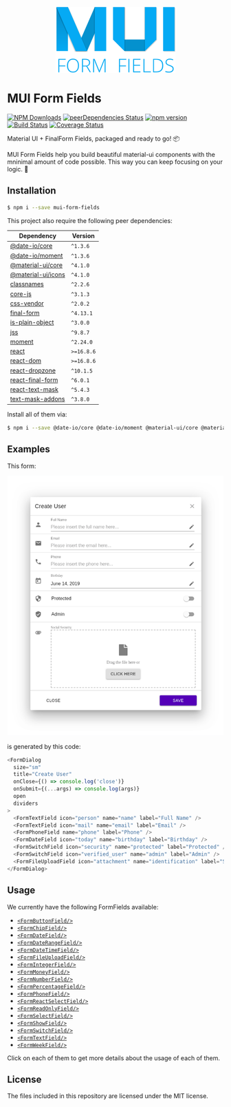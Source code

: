 <div align="center">
  <img src="https://raw.githubusercontent.com/0soft/mui-form-fields/master/assets/images/mui-formfields-logo.png" />
</div>

# MUI Form Fields

[![NPM Downloads](https://img.shields.io/npm/dt/mui-form-fields.svg?style=flat)](https://npmcharts.com/compare/mui-form-fields?minimal=true)
[![peerDependencies Status](https://david-dm.org/0soft/mui-form-fields/peer-status.svg)](https://david-dm.org/0soft/mui-form-fields?type=peer)
[![npm version](https://badge.fury.io/js/mui-form-fields.svg)](https://badge.fury.io/js/mui-form-fields)
[![Build Status](https://travis-ci.org/0soft/mui-form-fields.svg?branch=master)](https://travis-ci.org/0soft/mui-form-fields)
[![Coverage Status](https://coveralls.io/repos/github/0soft/mui-form-fields/badge.svg?branch=master)](https://coveralls.io/github/0soft/mui-form-fields?branch=master)

Material UI + FinalForm Fields, packaged and ready to go! :package:

MUI Form Fields help you build beautiful material-ui components with the
mninimal amount of code possible. This way you can keep focusing on your logic.
:dart:

## Installation

```bash
$ npm i --save mui-form-fields
```

This project also require the following peer dependencies:

| Dependency                                                             | Version    |
| ---------------------------------------------------------------------- | ---------- |
| [@date-io/core](https://www.npmjs.com/package/@date-io/core)           | `^1.3.6`   |
| [@date-io/moment](https://www.npmjs.com/package/@date-io/moment)       | `^1.3.6`   |
| [@material-ui/core](https://www.npmjs.com/package/@material-ui/core)   | `^4.1.0`   |
| [@material-ui/icons](https://www.npmjs.com/package/@material-ui/icons) | `^4.1.0`   |
| [classnames](https://www.npmjs.com/package/classnames)                 | `^2.2.6`   |
| [core-js](https://www.npmjs.com/package/core-js)                       | `^3.1.3`   |
| [css-vendor](https://www.npmjs.com/package/css-vendor)                 | `^2.0.2`   |
| [final-form](https://www.npmjs.com/package/final-form)                 | `^4.13.1`  |
| [is-plain-object](https://www.npmjs.com/package/is-plain-object)       | `^3.0.0`   |
| [jss](https://www.npmjs.com/package/jss)                               | `^9.8.7`   |
| [moment](https://www.npmjs.com/package/moment)                         | `^2.24.0`  |
| [react](https://www.npmjs.com/package/react)                           | `>=16.8.6` |
| [react-dom](https://www.npmjs.com/package/react-dom)                   | `>=16.8.6` |
| [react-dropzone](https://www.npmjs.com/package/react-dropzone)         | `^10.1.5`  |
| [react-final-form](https://www.npmjs.com/package/react-final-form)     | `^6.0.1`   |
| [react-text-mask](https://www.npmjs.com/package/react-text-mask)       | `^5.4.3`   |
| [text-mask-addons](https://www.npmjs.com/package/text-mask-addons)     | `^3.8.0`   |

Install all of them via:

```bash
$ npm i --save @date-io/core @date-io/moment @material-ui/core @material-ui/icons classnames core-js css-vendor final-form is-plain-object jss moment react react-dom react-dropzone react-final-form react-text-mask text-mask-addons
```

## Examples

This form:

<div align="center">
  <img src="https://raw.githubusercontent.com/0soft/mui-form-fields/master/assets/images/example_dialog.png" />
</div>

is generated by this code:

```javascript
<FormDialog
  size="sm"
  title="Create User"
  onClose={() => console.log('close')}
  onSubmit={(...args) => console.log(args)}
  open
  dividers
>
  <FormTextField icon="person" name="name" label="Full Name" />
  <FormTextField icon="mail" name="email" label="Email" />
  <FormPhoneField name="phone" label="Phone" />
  <FormDateField icon="today" name="birthday" label="Birthday" />
  <FormSwitchField icon="security" name="protected" label="Protected" />
  <FormSwitchField icon="verified_user" name="admin" label="Admin" />
  <FormFileUploadField icon="attachment" name="identification" label="Social Security" />
</FormDialog>
```

## Usage

We currently have the following FormFields available:

- [`<FormButtonField/>`](https://mui-form-fields.0soft.dev/components/FormButtonField)
- [`<FormChipField/>`](https://mui-form-fields.0soft.dev/components/FormChipField)
- [`<FormDateField/>`](https://mui-form-fields.0soft.dev/components/FormDateField)
- [`<FormDateRangeField/>`](https://mui-form-fields.0soft.dev/components/FormDateRangeField)
- [`<FormDateTimeField/>`](https://mui-form-fields.0soft.dev/components/FormDateTimeField)
- [`<FormFileUploadField/>`](https://mui-form-fields.0soft.dev/components/FormFileUploadField)
- [`<FormIntegerField/>`](https://mui-form-fields.0soft.dev/components/FormIntegerField)
- [`<FormMoneyField/>`](https://mui-form-fields.0soft.dev/components/FormMoneyField)
- [`<FormNumberField/>`](https://mui-form-fields.0soft.dev/components/FormNumberField)
- [`<FormPercentageField/>`](https://mui-form-fields.0soft.dev/components/FormPercentageField)
- [`<FormPhoneField/>`](https://mui-form-fields.0soft.dev/components/FormPhoneField)
- [`<FormReactSelectField/>`](https://mui-form-fields.0soft.dev/components/FormReactSelectField)
- [`<FormReadOnlyField/>`](https://mui-form-fields.0soft.dev/components/FormReadOnlyField)
- [`<FormSelectField/>`](https://mui-form-fields.0soft.dev/components/FormSelectField)
- [`<FormShowField/>`](https://mui-form-fields.0soft.dev/components/FormShowField)
- [`<FormSwitchField/>`](https://mui-form-fields.0soft.dev/components/FormSwitchField)
- [`<FormTextField/>`](https://mui-form-fields.0soft.dev/components/FormTextField)
- [`<FormWeekField/>`](https://mui-form-fields.0soft.dev/components/FormWeekField)

Click on each of them to get more details about the usage of each of them.

## License

The files included in this repository are licensed under the MIT license.
